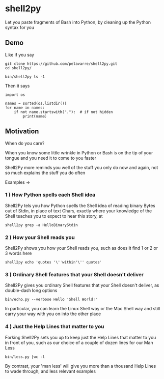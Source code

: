 # shell2py
Let you paste fragments of Bash into Python, by cleaning up the Python syntax for you

## Demo

Like if you say

    git clone https://github.com/pelavarre/shell2py.git
    cd shell2py/

    bin/shell2py ls -1

Then it says

    import os

    names = sorted(os.listdir())
    for name in names:
        if not name.startswith("."):  # if not hidden
            print(name)

## Motivation

When do you care?

When you know some little wrinkle in Python or Bash is on the tip of your tongue and you need it to come to you faster

Shell2Py more reminds you well of the stuff you only do now and again, not so much explains the stuff you do often

Examples =>

### 1 ) How Python spells each Shell idea

Shell2Py tels you how Python spells the Shell idea of reading binary Bytes out of Stdin, in place of text Chars, exactly where your knowledge of the Shell teaches you to expect to hear this story, at

    shell2py grep -a HelloBinaryStdin

### 2 ) How your Shell reads you

Shell2Py shows you how your Shell reads you, such as does it find 1 or 2 or 3 words here

    shell2py echo 'quotes '\''within'\'' quotes'

### 3 ) Ordinary Shell features that your Shell doesn't deliver

Shell2Py gives you ordinary Shell features that your Shell doesn't deliver, as double-dash long options
    
    bin/echo.py --verbose Hello 'Shell World!'

In particular, you can learn the Linux Shell way or the Mac Shell way and still carry your way with you on into the other place


### 4 ) Just the Help Lines that matter to you

Forking Shell2Py sets you up to keep just the Help Lines that matter to you in front of you, such as our choice of a couple of dozen lines for our Man Less

    bin/less.py |wc -l

By contrast, your 'man less' will give you more than a thousand Help Lines to wade through, and less relevant examples

